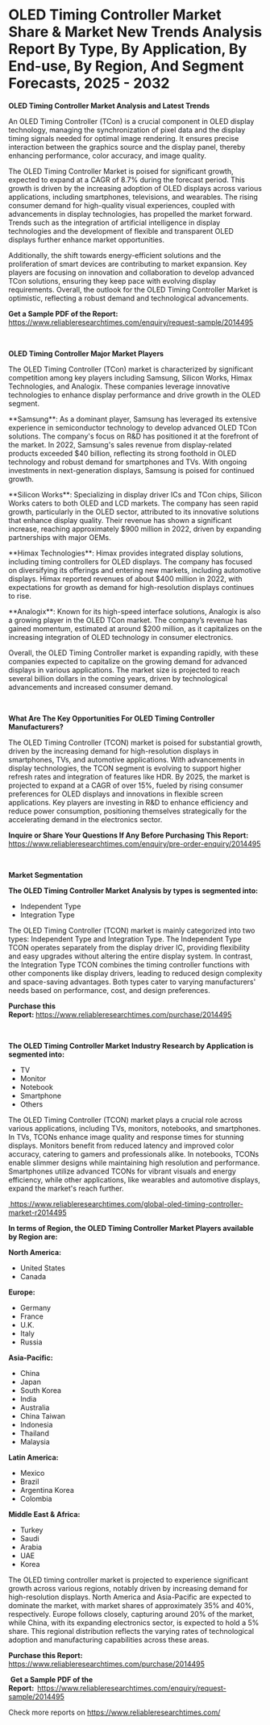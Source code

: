 <p><h1>OLED Timing Controller Market Share & Market New Trends Analysis Report By Type, By Application, By End-use, By Region, And Segment Forecasts, 2025 - 2032</h1></p><p><strong>OLED Timing Controller Market Analysis and Latest Trends</strong></p>
<p><p>An OLED Timing Controller (TCon) is a crucial component in OLED display technology, managing the synchronization of pixel data and the display timing signals needed for optimal image rendering. It ensures precise interaction between the graphics source and the display panel, thereby enhancing performance, color accuracy, and image quality.</p><p>The OLED Timing Controller Market is poised for significant growth, expected to expand at a CAGR of 8.7% during the forecast period. This growth is driven by the increasing adoption of OLED displays across various applications, including smartphones, televisions, and wearables. The rising consumer demand for high-quality visual experiences, coupled with advancements in display technologies, has propelled the market forward. Trends such as the integration of artificial intelligence in display technologies and the development of flexible and transparent OLED displays further enhance market opportunities.</p><p>Additionally, the shift towards energy-efficient solutions and the proliferation of smart devices are contributing to market expansion. Key players are focusing on innovation and collaboration to develop advanced TCon solutions, ensuring they keep pace with evolving display requirements. Overall, the outlook for the OLED Timing Controller Market is optimistic, reflecting a robust demand and technological advancements.</p></p>
<p><strong>Get a Sample PDF of the Report:&nbsp;</strong> <a href="https://www.reliableresearchtimes.com/enquiry/request-sample/2014495?utm_campaign=2931&utm_medium=2&utm_source=Github&utm_content=ia&utm_term=29032025&utm_id=oled-timing-controller">https://www.reliableresearchtimes.com/enquiry/request-sample/2014495</a></p>
<p>&nbsp;</p>
<p><strong>OLED Timing Controller Major Market Players</strong></p>
<p><p>The OLED Timing Controller (TCon) market is characterized by significant competition among key players including Samsung, Silicon Works, Himax Technologies, and Analogix. These companies leverage innovative technologies to enhance display performance and drive growth in the OLED segment.</p><p>**Samsung**: As a dominant player, Samsung has leveraged its extensive experience in semiconductor technology to develop advanced OLED TCon solutions. The company's focus on R&D has positioned it at the forefront of the market. In 2022, Samsung's sales revenue from display-related products exceeded $40 billion, reflecting its strong foothold in OLED technology and robust demand for smartphones and TVs. With ongoing investments in next-generation displays, Samsung is poised for continued growth.</p><p>**Silicon Works**: Specializing in display driver ICs and TCon chips, Silicon Works caters to both OLED and LCD markets. The company has seen rapid growth, particularly in the OLED sector, attributed to its innovative solutions that enhance display quality. Their revenue has shown a significant increase, reaching approximately $900 million in 2022, driven by expanding partnerships with major OEMs.</p><p>**Himax Technologies**: Himax provides integrated display solutions, including timing controllers for OLED displays. The company has focused on diversifying its offerings and entering new markets, including automotive displays. Himax reported revenues of about $400 million in 2022, with expectations for growth as demand for high-resolution displays continues to rise.</p><p>**Analogix**: Known for its high-speed interface solutions, Analogix is also a growing player in the OLED TCon market. The company’s revenue has gained momentum, estimated at around $200 million, as it capitalizes on the increasing integration of OLED technology in consumer electronics.</p><p>Overall, the OLED Timing Controller market is expanding rapidly, with these companies expected to capitalize on the growing demand for advanced displays in various applications. The market size is projected to reach several billion dollars in the coming years, driven by technological advancements and increased consumer demand.</p></p>
<p>&nbsp;</p>
<p><strong>What Are The Key Opportunities For OLED Timing Controller Manufacturers?</strong></p>
<p><p>The OLED Timing Controller (TCON) market is poised for substantial growth, driven by the increasing demand for high-resolution displays in smartphones, TVs, and automotive applications. With advancements in display technologies, the TCON segment is evolving to support higher refresh rates and integration of features like HDR. By 2025, the market is projected to expand at a CAGR of over 15%, fueled by rising consumer preferences for OLED displays and innovations in flexible screen applications. Key players are investing in R&D to enhance efficiency and reduce power consumption, positioning themselves strategically for the accelerating demand in the electronics sector.</p></p>
<p><strong>Inquire or Share Your Questions If Any Before Purchasing This Report:</strong> <a href="https://www.reliableresearchtimes.com/enquiry/pre-order-enquiry/2014495?utm_campaign=2931&utm_medium=2&utm_source=Github&utm_content=ia&utm_term=29032025&utm_id=oled-timing-controller">https://www.reliableresearchtimes.com/enquiry/pre-order-enquiry/2014495</a></p>
<p>&nbsp;</p>
<p><strong>Market Segmentation</strong></p>
<p><strong>The OLED Timing Controller Market Analysis by types is segmented into:</strong></p>
<p><ul><li>Independent Type</li><li>Integration Type</li></ul></p>
<p><p>The OLED Timing Controller (TCON) market is mainly categorized into two types: Independent Type and Integration Type. The Independent Type TCON operates separately from the display driver IC, providing flexibility and easy upgrades without altering the entire display system. In contrast, the Integration Type TCON combines the timing controller functions with other components like display drivers, leading to reduced design complexity and space-saving advantages. Both types cater to varying manufacturers' needs based on performance, cost, and design preferences.</p></p>
<p><strong>Purchase this Report:&nbsp;</strong><a href="https://www.reliableresearchtimes.com/purchase/2014495?utm_campaign=2931&utm_medium=2&utm_source=Github&utm_content=ia&utm_term=29032025&utm_id=oled-timing-controller">https://www.reliableresearchtimes.com/purchase/2014495</a></p>
<p>&nbsp;</p>
<p><strong>The OLED Timing Controller Market Industry Research by Application is segmented into:</strong></p>
<p><ul><li>TV</li><li>Monitor</li><li>Notebook</li><li>Smartphone</li><li>Others</li></ul></p>
<p><p>The OLED Timing Controller (TCON) market plays a crucial role across various applications, including TVs, monitors, notebooks, and smartphones. In TVs, TCONs enhance image quality and response times for stunning displays. Monitors benefit from reduced latency and improved color accuracy, catering to gamers and professionals alike. In notebooks, TCONs enable slimmer designs while maintaining high resolution and performance. Smartphones utilize advanced TCONs for vibrant visuals and energy efficiency, while other applications, like wearables and automotive displays, expand the market's reach further.</p></p>
<p><a href="https://www.reliableresearchtimes.com/global-oled-timing-controller-market-r2014495?utm_campaign=2931&utm_medium=2&utm_source=Github&utm_content=ia&utm_term=29032025&utm_id=oled-timing-controller">&nbsp;https://www.reliableresearchtimes.com/global-oled-timing-controller-market-r2014495</a></p>
<p><strong>In terms of Region, the OLED Timing Controller Market Players available by Region are:</strong></p>
<p>
    <p> <strong> North America: </strong>
        <ul>
            <li>United States</li>
            <li>Canada</li>
        </ul>
        </p> 
    <p> <strong> Europe: </strong>
        <ul>
            <li>Germany</li>
            <li>France</li>
            <li>U.K.</li>
            <li>Italy</li>
            <li>Russia</li>
        </ul>
        </p> 
    <p> <strong> Asia-Pacific: </strong>
        <ul>
            <li>China</li>
            <li>Japan</li>
            <li>South Korea</li>
            <li>India</li>
            <li>Australia</li>
            <li>China Taiwan</li>
            <li>Indonesia</li>
            <li>Thailand</li>
            <li>Malaysia</li>
        </ul>
        </p> 
    <p> <strong> Latin America: </strong>
        <ul>
            <li>Mexico</li>
            <li>Brazil</li>
            <li>Argentina Korea</li>
            <li>Colombia</li>
        </ul>
        </p> 
    <p> <strong> Middle East & Africa: </strong>
        <ul>
            <li>Turkey</li>
            <li>Saudi</li>
            <li>Arabia</li>
            <li>UAE</li>
            <li>Korea</li>
        </ul>
    </p>
    </p>
<p><p>The OLED timing controller market is projected to experience significant growth across various regions, notably driven by increasing demand for high-resolution displays. North America and Asia-Pacific are expected to dominate the market, with market shares of approximately 35% and 40%, respectively. Europe follows closely, capturing around 20% of the market, while China, with its expanding electronics sector, is expected to hold a 5% share. This regional distribution reflects the varying rates of technological adoption and manufacturing capabilities across these areas.</p></p>
<p><strong>Purchase this Report: </strong><a href="https://www.reliableresearchtimes.com/purchase/2014495?utm_campaign=2931&utm_medium=2&utm_source=Github&utm_content=ia&utm_term=29032025&utm_id=oled-timing-controller">https://www.reliableresearchtimes.com/purchase/2014495</a></p>
<p>&nbsp;<strong>Get a Sample PDF of the Report:&nbsp;&nbsp;</strong><a href="https://www.reliableresearchtimes.com/enquiry/request-sample/2014495?utm_campaign=2931&utm_medium=2&utm_source=Github&utm_content=ia&utm_term=29032025&utm_id=oled-timing-controller">https://www.reliableresearchtimes.com/enquiry/request-sample/2014495</a></p>
<p><strong></strong></p>
<p>Check more reports on <a href="https://www.reliableresearchtimes.com/?utm_campaign=2931&utm_medium=2&utm_source=Github&utm_content=ia&utm_term=29032025&utm_id=oled-timing-controller">https://www.reliableresearchtimes.com/</a></p>